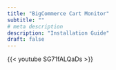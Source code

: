 ```yaml
---
title: "BigCommerce Cart Monitor"
subtitle: ""
# meta description
description: "Installation Guide"
draft: false
---
```


{{< youtube SG71fALQaDs >}}
